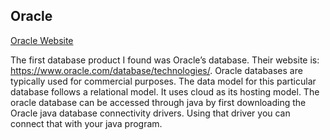## Oracle 
[Oracle Website](https://www.oracle.com/database/technologies/)

The first database product I found was Oracle’s database. 
Their website is: https://www.oracle.com/database/technologies/. 
Oracle databases are typically used for commercial purposes. 
The data model for this particular database follows a relational model. 
It uses cloud as its hosting model. 
The oracle database can be accessed through java by first downloading the Oracle java database connectivity drivers. 
Using that driver you can connect that with your java program.
